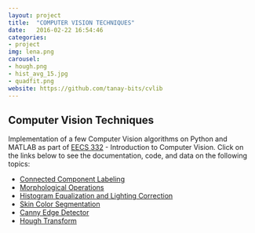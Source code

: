 ```yaml
---
layout: project
title:  "COMPUTER VISION TECHNIQUES"
date:   2016-02-22 16:54:46
categories:
- project
img: lena.png
carousel:
- hough.png
- hist_avg_15.jpg
- quadfit.png
website: https://github.com/tanay-bits/cvlib
---
```

Computer Vision Techniques
-----------------

Implementation of a few Computer Vision algorithms on Python and MATLAB as part of [EECS 332](https://www.mccormick.northwestern.edu/eecs/courses/descriptions/332.html) - Introduction to Computer Vision. Click on the links below to see the documentation, code, and data on the following topics:

+ [Connected Component Labeling](https://github.com/tanay-bits/cvlib/tree/master/Connected%20Component%20Labeling)
+ [Morphological Operations](https://github.com/tanay-bits/cvlib/tree/master/Morphological%20Operations)
+ [Histogram Equalization and Lighting Correction](https://github.com/tanay-bits/cvlib/tree/master/Histogram%20Equalization%20and%20Lighting%20Correction)
+ [Skin Color Segmentation](https://github.com/tanay-bits/cvlib/tree/master/Skin%20Color%20Segmentation)
+ [Canny Edge Detector](https://github.com/tanay-bits/cvlib/tree/master/Canny%20Edge%20Detector)
+ [Hough Transform](https://github.com/tanay-bits/cvlib/tree/master/Hough%20Transform)